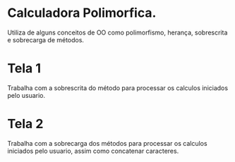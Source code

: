 # Calculadora Polimorfica. 
Utiliza de alguns conceitos de OO como polimorfismo, herança, sobrescrita e sobrecarga de métodos.

# Tela 1

Trabalha com a sobrescrita do método para processar os calculos iniciados pelo usuario.

# Tela 2

Trabalha com a sobrecarga dos métodos para processar os calculos iniciados pelo usuario, assim como concatenar caracteres.

